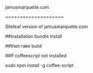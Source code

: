 jamusmarquette.com

====================

Siteleaf version of jamusmarquette.com

##Installation
   bundle install

##then 
   rake build
   
##If coffeescript not installed 

   sudo npm install -g coffee-script
   